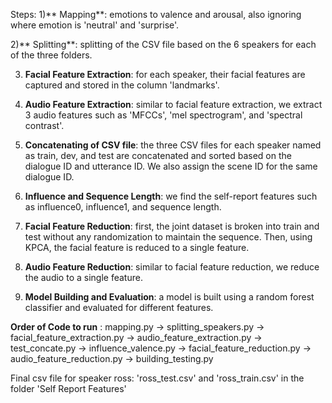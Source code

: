 Steps: 
1)** Mapping**: emotions to valence and arousal, also ignoring where emotion is 'neutral' and 'surprise'.

2)** Splitting**: splitting of the CSV file based on the 6 speakers for each of the three folders.

3) **Facial Feature Extraction**: for each speaker, their facial features are captured and stored in the column 'landmarks'.
   
4) **Audio Feature Extraction**: similar to facial feature extraction, we extract 3 audio features such as 'MFCCs', 'mel spectrogram', and 'spectral contrast'.
   
5) **Concatenating of CSV file**: the three CSV files for each speaker named as train, dev, and test are concatenated and sorted based on the dialogue ID and utterance ID. We also assign the scene ID for the same dialogue ID.

6) **Influence and Sequence Length**: we find the self-report features such as influence0, influence1, and sequence length.

7) **Facial Feature Reduction**: first, the joint dataset is broken into train and test without any randomization to maintain the sequence. Then, using KPCA, the facial feature is reduced to a single feature.

8) **Audio Feature Reduction**: similar to facial feature reduction, we reduce the audio to a single feature.

9) **Model Building and Evaluation**: a model is built using a random forest classifier and evaluated for different features.

**Order of Code to run** : mapping.py -> splitting_speakers.py -> facial_feature_extraction.py -> audio_feature_extraction.py -> test_concate.py -> influence_valence.py -> facial_feature_reduction.py -> audio_feature_reduction.py -> building_testing.py

Final csv file for speaker ross: 'ross_test.csv' and 'ross_train.csv' in the folder 'Self Report Features'
